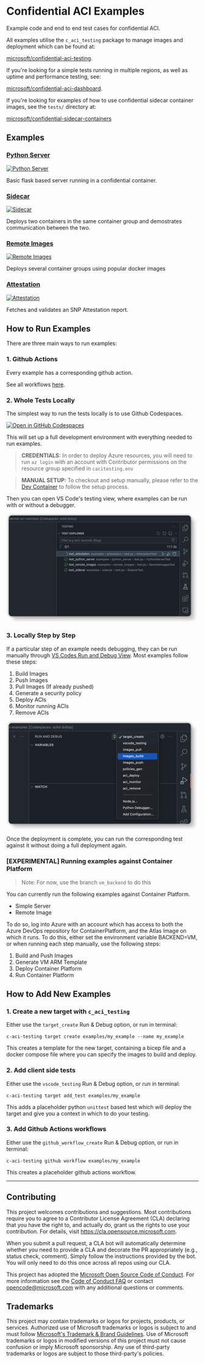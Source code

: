 # Confidential ACI Examples

Example code and end to end test cases for confidential ACI.

All examples utilise the `c_aci_testing` package to manage images and deployment which can be found at:

[microsoft/confidential-aci-testing](https://github.com/microsoft/confidential-aci-testing).

If you're looking for a simple tests running in multiple regions, as well as uptime and performance testing, see:

[microsoft/confidential-aci-dashboard](https://github.com/microsoft/confidential-aci-dashboard).

If you're looking for examples of how to use confidential sidecar container images, see the `tests/` directory at:

[microsoft/confidential-sidecar-containers](https://github.com/microsoft/confidential-sidecar-containers)

## Examples

### [Python Server](examples/python_server/README.md)
[![Python Server](https://github.com/microsoft/confidential-aci-examples/actions/workflows/python_server.yml/badge.svg?branch=main)](https://github.com/microsoft/confidential-aci-examples/actions/workflows/python_server.yml)

Basic flask based server running in a confidential container.

### [Sidecar](examples/sidecar/README.md)
[![Sidecar](https://github.com/microsoft/confidential-aci-examples/actions/workflows/sidecar.yml/badge.svg?branch=main)](https://github.com/microsoft/confidential-aci-examples/actions/workflows/sidecar.yml)

Deploys two containers in the same container group and demostrates communication between the two.

### [Remote Images](examples/remote_image/README.md)
[![Remote Images](https://github.com/microsoft/confidential-aci-examples/actions/workflows/remote_images.yml/badge.svg?branch=main)](https://github.com/microsoft/confidential-aci-examples/actions/workflows/remote_images.yml)

Deploys several container groups using popular docker images

### [Attestation](examples/attestation/README.md)
[![Attestation](https://github.com/microsoft/confidential-aci-examples/actions/workflows/attestation.yml/badge.svg?branch=main)](https://github.com/microsoft/confidential-aci-examples/actions/workflows/attestation.yml)

Fetches and validates an SNP Attestation report.

## How to Run Examples

There are three main ways to run examples:

### 1. Github Actions

Every example has a corresponding github action.

See all workflows [here](https://github.com/microsoft/confidential-aci-examples/actions).

### 2. Whole Tests Locally

The simplest way to run the tests locally is to use Github Codespaces.

[![Open in GitHub Codespaces](https://github.com/codespaces/badge.svg)](https://github.com/codespaces/new?hide_repo_select=true&ref=main&repo=616412316&machine=standardLinux32gb&devcontainer_path=.devcontainer%2Fdevcontainer.json&location=WestEurope)

This will set up a full development environment with everything needed to run examples.

> **CREDENTIALS:** In order to deploy Azure resources, you will need to run `az login` with an account with Contributor permissions on the resource group specified in `cacitesting.env`

> **MANUAL SETUP:** To checkout and setup manually, please refer to the [Dev Container](.devcontainer/devcontainer.json) to follow the setup process.

Then you can open VS Code's testing view, where examples can be run with or without a debugger.

<p align="center">
    <img src="docs/testing_view.png" alt="VS Codes Testing View">
</p>


### 3. Locally Step by Step

If a particular step of an example needs debugging, they can be run manually through [VS Codes Run and Debug View](https://code.visualstudio.com/docs/editor/debugging#_launch-configurations). Most examples follow these steps:

1. Build Images
2. Push Images
3. Pull Images (If already pushed)
4. Generate a security policy
5. Deploy ACIs
6. Monitor running ACIs
7. Remove ACIs

<p align="center">
    <img src="docs/debug_view.png" alt="VS Codes Testing View">
</p>

Once the deployment is complete, you can run the corresponding test against it without doing a full deployment again.

### [EXPERIMENTAL] Running examples against Container Platform

> Note: For now, use the branch `vm_backend` to do this

You can currently run the following examples against Container Platform.

- Simple Server
- Remote Image

To do so, log into Azure with an account which has access to both the Azure DevOps repository for ContainerPlatform, and the Atlas Image on which it runs. To do this, either set the environment variable BACKEND=VM, or when running each step manually, use the following steps:

1. Build and Push Images
2. Generate VM ARM Template
3. Deploy Container Platform
4. Run Container Platform

## How to Add New Examples

### 1. Create a new target with `c_aci_testing`

Either use the `target_create` Run & Debug option, or run in terminal:

```
c-aci-testing target create examples/my_example --name my_example
```

This creates a template for the new target, containing a bicep file and a docker compose file where you can specify the images to build and deploy.

### 2. Add client side tests

Either use the `vscode_testing` Run & Debug option, or run in terminal:

```
c-aci-testing target add_test examples/my_example
```

This adds a placeholder python `unittest` based test which will deploy the target and give you a context in which to do your testing.

### 3. Add Github Actions workflows

Either use the `github_workflow_create` Run & Debug option, or run in terminal:

```
c-aci-testing github workflow examples/my_example
```

This creates a placeholder github actions workflow.

---

## Contributing

This project welcomes contributions and suggestions. Most contributions require you to agree to a
Contributor License Agreement (CLA) declaring that you have the right to, and actually do, grant us
the rights to use your contribution. For details, visit https://cla.opensource.microsoft.com.

When you submit a pull request, a CLA bot will automatically determine whether you need to provide
a CLA and decorate the PR appropriately (e.g., status check, comment). Simply follow the instructions
provided by the bot. You will only need to do this once across all repos using our CLA.

This project has adopted the [Microsoft Open Source Code of Conduct](https://opensource.microsoft.com/codeofconduct/).
For more information see the [Code of Conduct FAQ](https://opensource.microsoft.com/codeofconduct/faq/) or
contact [opencode@microsoft.com](mailto:opencode@microsoft.com) with any additional questions or comments.

## Trademarks

This project may contain trademarks or logos for projects, products, or services. Authorized use of Microsoft
trademarks or logos is subject to and must follow
[Microsoft's Trademark & Brand Guidelines](https://www.microsoft.com/en-us/legal/intellectualproperty/trademarks/usage/general).
Use of Microsoft trademarks or logos in modified versions of this project must not cause confusion or imply Microsoft sponsorship.
Any use of third-party trademarks or logos are subject to those third-party's policies.
